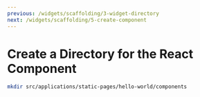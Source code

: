 ```yaml
---
previous: /widgets/scaffolding/3-widget-directory
next: /widgets/scaffolding/5-create-component
---
```


# Create a Directory for the React Component

```sh
mkdir src/applications/static-pages/hello-world/components
```
